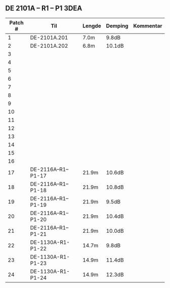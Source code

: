 ## DE 2101A – R1 – P1 3DEA

|Patch #|Til|Lengde|Demping|Kommentar|
|---|---|---|---|---|
|1|DE-2101A.201|7.0m|9.8dB||
|2|DE-2101A.202|6.8m|10.1dB||
|3||||
|4||||
|5||||
|6||||
|7||||
|8||||
|9||||
|10||||
|11||||
|12||||
|13||||
|14||||
|15||||
|16||||
|17|DE-2116A–R1–P1-17|21.9m|10.6dB||
|18|DE-2116A–R1–P1-18|21.9m|10.8dB||
|19|DE-2116A–R1–P1-19|21.9m|9.5dB||
|20|DE-2116A–R1–P1-20|21.9m|10.4dB||
|21|DE-2116A–R1–P1-21|21.9m|10.0dB||
|22|DE-1130A-R1-P1-22|14.7m|9.8dB||
|23|DE-1130A-R1-P1-23|14.9m|11.4dB||
|24|DE-1130A-R1-P1-24|14.9m|12.3dB||
